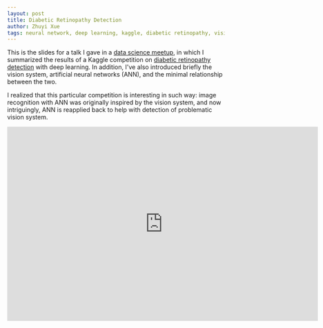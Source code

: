 ```yaml
---
layout: post
title: Diabetic Retinopathy Detection
author: Zhuyi Xue
tags: neural network, deep learning, kaggle, diabetic retinopathy, vision system
---
```


This is the slides for a talk I gave in a
[data science meetup](https://www.meetup.com/LearnDataScience/events/241711656/),
in which I summarized the results of a Kaggle competition on
[diabetic retinopathy detection](https://www.kaggle.com/c/diabetic-retinopathy-detection)
with deep learning. In addition, I've also introduced briefly the vision system,
artificial neural networks (ANN), and the minimal relationship between the two.

I realized that this particular competition is interesting in such way: image
recognition with ANN was originally inspired by the vision system, and now
intriguingly, ANN is reapplied back to help with detection of problematic vision
system.

<iframe
    src="https://docs.google.com/presentation/d/1hsV8RDpULH_QKH-sF0L7PFKccuumvcx71sdqKAQZoQw/embed?start=false&loop=false&delayms=3000" 
    frameborder="0" 
    width="720" 
    height="450" 
    allowfullscreen="true" 
    mozallowfullscreen="true" 
    webkitallowfullscreen="true">
</iframe>
